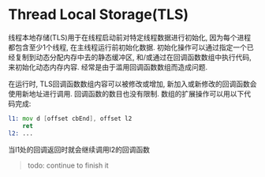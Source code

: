 # Thread Local Storage(TLS)

线程本地存储(TLS)用于在线程启动前对特定线程数据进行初始化, 因为每个进程都包含至少1个线程, 在主线程运行前初始化数据. 初始化操作可以通过指定一个已经复制到动态分配内存中去的静态缓冲区, 和/或通过在回调函数数组中执行代码, 来初始化动态内存内容. 经常是由于滥用回调函数数组而造成问题.

在运行时, TLS回调函数数组内容可以被修改或增加, 新加入或新修改的回调函数会使用新地址进行调用. 回调函数的数目也没有限制. 数组的扩展操作可以用以下代码完成:

``` asm
l1: mov d [offset cbEnd], offset l2
    ret
l2: ...
```

当l1处的回调返回时就会继续调用l2的回调函数

> todo: continue to finish it


